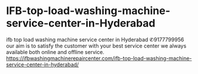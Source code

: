 # IFB-top-load-washing-machine-service-center-in-Hyderabad
ifb top load washing machine service center in Hyderabad ✆9177799956  our aim is to satisfy the customer with your best service center  we always available both online and offline service.  https://ifbwashingmachinerepaircenter.com/ifb-top-load-washing-machine-service-center-in-hyderabad/
